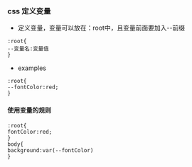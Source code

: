 ### css 定义变量
* 定义变量，变量可以放在：root中，且变量前面要加入--前缀
```
:root{
--变量名:变量值
}
```
* examples
```
:root{
--fontColor:red;
}
```
#### 使用变量的规则
```
:root{
fontColor:red;
}
body{
background:var(--fontColor)
}
